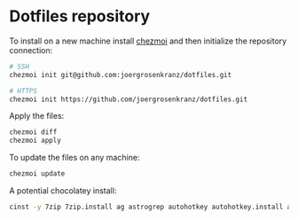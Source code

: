 # Dotfiles repository

To install on a new machine install [chezmoi](https://www.chezmoi.io/docs/install/) and then initialize the repository connection:

```sh
# SSH
chezmoi init git@github.com:joergrosenkranz/dotfiles.git

# HTTPS
chezmoi init https://github.com/joergrosenkranz/dotfiles.git
```

Apply the files:

```sh
chezmoi diff
chezmoi apply
```

To update the files on any machine:

```sh
chezmoi update
```

A potential chocolatey install:
```sh
cinst -y 7zip 7zip.install ag astrogrep autohotkey autohotkey.install autohotkey.portable autoruns azure-cli chezmoi croc devaudit devtoys dive dnspy docfx docker-compose docker-engine dotnet-7.0-sdk dotnet-7.0-sdk-1xx dotnetfx FiraCode Firefox fusionplusplus gimp gitui GitVersion.Portable graphviz hxd ilspy jetbrains-rider kdiff3 keepassxc kubernetes-cli lazygit MarkdownMonster.Portable mdcat mRemoteNG msbuild-structured-log-viewer choco install nerd-fonts-iosevka nodejs-lts notepadplusplus notepadplusplus.install NugetPackageExplorer oh-my-posh perfview poshgit powertoys procexp procmon ripgrep rsync sharex SQLite tailblazer terminal-icons.powershell tortoisegit winmerge wireshark zoomit
```
